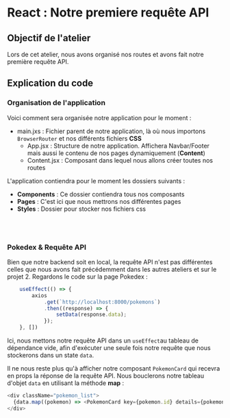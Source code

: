 # React : Notre premiere requête API

## Objectif de l'atelier
Lors de cet atelier, nous avons organisé nos routes et avons fait notre première requête API.

## Explication du code
### Organisation de l'application

Voici comment sera organisée notre application pour le moment :

- main.jxs : Fichier parent de notre application, là où nous importons `BrowserRouter` et nos différents fichiers **CSS**
  - App.jsx : Structure de notre application. Affichera Navbar/Footer mais aussi le contenu de nos pages dynamiquement (**Content**)
  - Content.jsx : Composant dans lequel nous allons créer toutes nos routes



L'application contiendra pour le moment les dossiers suivants :

- **Components** : Ce dossier contiendra tous nos composants
- **Pages** : C'est ici que nous mettrons nos différentes pages
- **Styles** : Dossier pour stocker nos fichiers css

<br>
<br>

### Pokedex & Requête API

Bien que notre backend soit en local, la requête API n'est pas différentes celles que nous avons fait précédemment dans les autres ateliers et sur le projet 2. Regardons le code sur la page Pokedex :

```js
    useEffect(() => {
        axios
            .get(`http://localhost:8000/pokemons`)
            .then((response) => {
                setData(response.data);
            });
    }, [])
```

Ici, nous mettons notre requête API dans un `useEffect`au tableau de dépendance vide, afin d'exécuter une seule fois notre requête que nous stockerons dans un state `data`.

Il ne nous reste plus qu'à afficher notre composant `PokemonCard` qui recevra en props la réponse de la requête API. Nous bouclerons notre tableau d'objet `data` en utilisant la méthode **map** :

```js
<div className="pokemon_list">
  {data.map((pokemon) => <PokemonCard key={pokemon.id} details={pokemon} />)}
</div>
```


